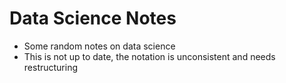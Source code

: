 # Data Science Notes
* Some random notes on data science
* This is not up to date, the notation is unconsistent and needs restructuring
